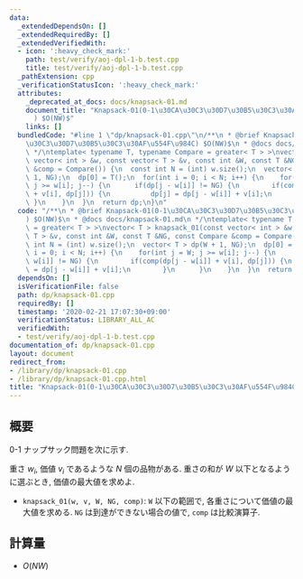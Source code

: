 ```yaml
---
data:
  _extendedDependsOn: []
  _extendedRequiredBy: []
  _extendedVerifiedWith:
  - icon: ':heavy_check_mark:'
    path: test/verify/aoj-dpl-1-b.test.cpp
    title: test/verify/aoj-dpl-1-b.test.cpp
  _pathExtension: cpp
  _verificationStatusIcon: ':heavy_check_mark:'
  attributes:
    _deprecated_at_docs: docs/knapsack-01.md
    document_title: "Knapsack-01(0-1\u30CA\u30C3\u30D7\u30B5\u30C3\u30AF\u554F\u984C\
      ) $O(NW)$"
    links: []
  bundledCode: "#line 1 \"dp/knapsack-01.cpp\"\n/**\n * @brief Knapsack-01(0-1\u30CA\
    \u30C3\u30D7\u30B5\u30C3\u30AF\u554F\u984C) $O(NW)$\n * @docs docs/knapsack-01.md\n\
    \ */\ntemplate< typename T, typename Compare = greater< T > >\nvector< T > knapsack_01(const\
    \ vector< int > &w, const vector< T > &v, const int &W, const T &NG, const Compare\
    \ &comp = Compare()) {\n  const int N = (int) w.size();\n  vector< T > dp(W +\
    \ 1, NG);\n  dp[0] = T();\n  for(int i = 0; i < N; i++) {\n    for(int j = W;\
    \ j >= w[i]; j--) {\n      if(dp[j - w[i]] != NG) {\n        if(comp(dp[j - w[i]]\
    \ + v[i], dp[j])) {\n          dp[j] = dp[j - w[i]] + v[i];\n        }\n     \
    \ }\n    }\n  }\n  return dp;\n}\n"
  code: "/**\n * @brief Knapsack-01(0-1\u30CA\u30C3\u30D7\u30B5\u30C3\u30AF\u554F\u984C\
    ) $O(NW)$\n * @docs docs/knapsack-01.md\n */\ntemplate< typename T, typename Compare\
    \ = greater< T > >\nvector< T > knapsack_01(const vector< int > &w, const vector<\
    \ T > &v, const int &W, const T &NG, const Compare &comp = Compare()) {\n  const\
    \ int N = (int) w.size();\n  vector< T > dp(W + 1, NG);\n  dp[0] = T();\n  for(int\
    \ i = 0; i < N; i++) {\n    for(int j = W; j >= w[i]; j--) {\n      if(dp[j -\
    \ w[i]] != NG) {\n        if(comp(dp[j - w[i]] + v[i], dp[j])) {\n          dp[j]\
    \ = dp[j - w[i]] + v[i];\n        }\n      }\n    }\n  }\n  return dp;\n}\n"
  dependsOn: []
  isVerificationFile: false
  path: dp/knapsack-01.cpp
  requiredBy: []
  timestamp: '2020-02-21 17:07:30+09:00'
  verificationStatus: LIBRARY_ALL_AC
  verifiedWith:
  - test/verify/aoj-dpl-1-b.test.cpp
documentation_of: dp/knapsack-01.cpp
layout: document
redirect_from:
- /library/dp/knapsack-01.cpp
- /library/dp/knapsack-01.cpp.html
title: "Knapsack-01(0-1\u30CA\u30C3\u30D7\u30B5\u30C3\u30AF\u554F\u984C) $O(NW)$"
---
```

## 概要

0-1 ナップサック問題を次に示す.

重さ $w_i$, 価値 $v_i$ であるような $N$ 個の品物がある. 重さの和が $W$ 以下となるように選ぶとき, 価値の最大値を求めよ.

* `knapsack_01(w, v, W, NG, comp)`: `W` 以下の範囲で, 各重さについて価値の最大値を求める. `NG` は到達ができない場合の値で, `comp` は比較演算子.

## 計算量

* $O(NW)$
